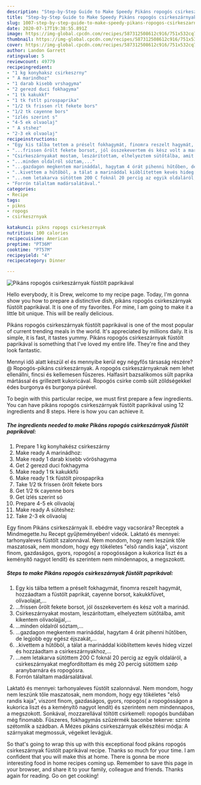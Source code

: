 ```yaml
---
description: "Step-by-Step Guide to Make Speedy Pikáns ropogós csirkeszárnyak füstölt paprikával"
title: "Step-by-Step Guide to Make Speedy Pikáns ropogós csirkeszárnyak füstölt paprikával"
slug: 1007-step-by-step-guide-to-make-speedy-pikans-ropogos-csirkeszarnyak-fustolt-paprikaval
date: 2020-07-17T19:38:55.891Z
image: https://img-global.cpcdn.com/recipes/587312508612c916/751x532cq70/pikans-ropogos-csirkeszarnyak-fustolt-paprikaval-recept-foto.jpg
thumbnail: https://img-global.cpcdn.com/recipes/587312508612c916/751x532cq70/pikans-ropogos-csirkeszarnyak-fustolt-paprikaval-recept-foto.jpg
cover: https://img-global.cpcdn.com/recipes/587312508612c916/751x532cq70/pikans-ropogos-csirkeszarnyak-fustolt-paprikaval-recept-foto.jpg
author: Landon Garrett
ratingvalue: 5
reviewcount: 49779
recipeingredient:
- "1 kg konyhaksz csirkeszrny"
- " A marindhoz"
- "1 darab kisebb vrshagyma"
- "2 gerezd duci fokhagyma"
- "1 tk kakukkf"
- "1 tk fstlt pirospaprika"
- "1/2 tk frissen rlt fekete bors"
- "1/2 tk cayenne bors"
- "ízlés szerint s"
- "4-5 ek olvaolaj"
- " A stshez"
- "2-3 ek olvaolaj"
recipeinstructions:
- "Egy kis tálba tettem a préselt fokhagymát, finomra reszelt hagymát, hozzáadtam a füstölt paprikát, cayenne borsot, kakukkfüvet, olívaolajat,..."
- "...frissen őrölt fekete borsot, jól összekevertem és kész volt a marinád."
- "Csirkeszárnyakat mostam, leszárítottam, elhelyeztem sütőtálba, amit kikentem olívaolajjal,..."
- "...minden oldalról sóztam,..."
- "...gazdagon megkentem marináddal, hagytam 4 órát pihenni hűtőben, de legjobb egy egész éjszakát,..."
- "..kivettem a hűtőböl, a tálat a marináddal kiöblítettem kevés hideg vízzel és hozzáadtam a csirkeszárnyakhoz,..."
- "...nem letakarva sütöttem 200 C foknál 20 percig az egyik oldaláról, a csirkeszárnyakat megfordítottam és még 20 percig sütöttem szép aranybarnára és ropogósra."
- "Forrón tálaltam madársalátával."
categories:
- Recipe
tags:
- pikns
- ropogs
- csirkeszrnyak

katakunci: pikns ropogs csirkeszrnyak 
nutrition: 100 calories
recipecuisine: American
preptime: "PT36M"
cooktime: "PT57M"
recipeyield: "4"
recipecategory: Dinner

---
```



![Pikáns ropogós csirkeszárnyak füstölt paprikával](https://img-global.cpcdn.com/recipes/587312508612c916/751x532cq70/pikans-ropogos-csirkeszarnyak-fustolt-paprikaval-recept-foto.jpg)

Hello everybody, it is Drew, welcome to my recipe page. Today, I'm gonna show you how to prepare a distinctive dish, pikáns ropogós csirkeszárnyak füstölt paprikával. It is one of my favorites. For mine, I am going to make it a little bit unique. This will be really delicious.

Pikáns ropogós csirkeszárnyak füstölt paprikával is one of the most popular of current trending meals in the world. It's appreciated by millions daily. It is simple, it is fast, it tastes yummy. Pikáns ropogós csirkeszárnyak füstölt paprikával is something that I've loved my entire life. They're fine and they look fantastic.

Mennyi idő alatt készül el és mennyibe kerül egy négyfős társaság részére? @ Ropogós-pikáns csirkeszárnyak. A ropogós csirkeszárnyaknak nem lehet ellenállni, fincsi és kellemesen fűszeres. Halfasírt bazsalikomos sült paprika mártással és grillezett kukoricával. Ropogós csirke comb sült zöldségekkel édes burgonya és burgonya pürével.


To begin with this particular recipe, we must first prepare a few ingredients. You can have pikáns ropogós csirkeszárnyak füstölt paprikával using 12 ingredients and 8 steps. Here is how you can achieve it.

<!--inarticleads1-->

##### The ingredients needed to make Pikáns ropogós csirkeszárnyak füstölt paprikával:

1. Prepare 1 kg konyhakész csirkeszárny
1. Make ready  A marinádhoz:
1. Make ready 1 darab kisebb vöröshagyma
1. Get 2 gerezd duci fokhagyma
1. Make ready 1 tk kakukkfű
1. Make ready 1 tk füstölt pirospaprika
1. Take 1/2 tk frissen őrölt fekete bors
1. Get 1/2 tk cayenne bors
1. Get ízlés szerint só
1. Prepare 4-5 ek olívaolaj
1. Make ready  A sütéshez:
1. Take 2-3 ek olívaolaj


Egy finom Pikáns csirkeszárnyak II. ebédre vagy vacsorára? Receptek a Mindmegette.hu Recept gyűjteményében! videók. Laktató és mennyei: tarhonyaleves füstölt szalonnával. Nem mondom, hogy nem leszünk tőle maszatosak, nem mondom, hogy egy tökéletes &#34;első randis kaja&#34;, viszont finom, gazdaságos, gyors, ropogós( a ropogósságon a kukorica liszt és a keményítő nagyot lendít) és szerintem nem mindennapos, a megszokott. 

<!--inarticleads2-->

##### Steps to make Pikáns ropogós csirkeszárnyak füstölt paprikával:

1. Egy kis tálba tettem a préselt fokhagymát, finomra reszelt hagymát, hozzáadtam a füstölt paprikát, cayenne borsot, kakukkfüvet, olívaolajat,...
1. ...frissen őrölt fekete borsot, jól összekevertem és kész volt a marinád.
1. Csirkeszárnyakat mostam, leszárítottam, elhelyeztem sütőtálba, amit kikentem olívaolajjal,...
1. ...minden oldalról sóztam,...
1. ...gazdagon megkentem marináddal, hagytam 4 órát pihenni hűtőben, de legjobb egy egész éjszakát,...
1. ..kivettem a hűtőböl, a tálat a marináddal kiöblítettem kevés hideg vízzel és hozzáadtam a csirkeszárnyakhoz,...
1. ...nem letakarva sütöttem 200 C foknál 20 percig az egyik oldaláról, a csirkeszárnyakat megfordítottam és még 20 percig sütöttem szép aranybarnára és ropogósra.
1. Forrón tálaltam madársalátával.


Laktató és mennyei: tarhonyaleves füstölt szalonnával. Nem mondom, hogy nem leszünk tőle maszatosak, nem mondom, hogy egy tökéletes &#34;első randis kaja&#34;, viszont finom, gazdaságos, gyors, ropogós( a ropogósságon a kukorica liszt és a keményítő nagyot lendít) és szerintem nem mindennapos, a megszokott. Sonkával, mozzarellával töltött csirkemell: ropogós bundában még finomabb. Fűszeres, fokhagymás szűzérmék baconbe tekerve: szinte szétomlik a szádban. A Mézes pikáns csirkeszárnyak elkészítési módja: A szárnyakat megmossuk, végeiket levágjuk. 

So that's going to wrap this up with this exceptional food pikáns ropogós csirkeszárnyak füstölt paprikával recipe. Thanks so much for your time. I am confident that you will make this at home. There is gonna be more interesting food in home recipes coming up. Remember to save this page in your browser, and share it to your family, colleague and friends. Thanks again for reading. Go on get cooking!
